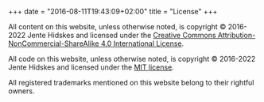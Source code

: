+++
date = "2016-08-11T19:43:09+02:00"
title = "License"
+++

All content on this website, unless otherwise noted, is copyright © 2016-2022
Jente Hidskes and licensed under the [Creative Commons
Attribution-NonCommercial-ShareAlike 4.0 International
License](https://creativecommons.org/licenses/by-nc-sa/4.0/).

All code on this website, unless otherwise noted, is copyright © 2016-2022
Jente Hidskes and licensed under the [MIT
license](https://opensource.org/licenses/MIT).

All registered trademarks mentioned on this website belong to their rightful
owners.

